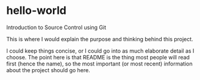 # hello-world
Introduction to Source Control using Git


This is where I would explain the purpose and thinking behind this project.  

I could keep things concise, or I could go into as much elaborate detail as I choose.   The point here is that README is the thing most people will read first (hence the name), so the most important (or most recent) information about the project should go here. 
